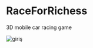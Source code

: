 # RaceForRichess
3D mobile car racing game

![giriş](https://github.com/iremyyilmz/RaceForRichess/assets/134611467/25038754-a637-4e61-949f-10c5e251e451)

